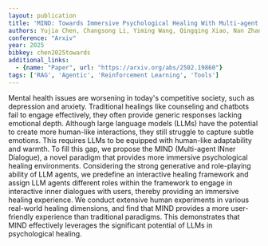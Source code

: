 ```yaml
---
layout: publication
title: 'MIND: Towards Immersive Psychological Healing With Multi-agent Inner Dialogue'
authors: Yujia Chen, Changsong Li, Yiming Wang, Qingqing Xiao, Nan Zhang, Zifan Kong, Peng Wang, Binyu Yan
conference: "Arxiv"
year: 2025
bibkey: chen2025towards
additional_links:
  - {name: "Paper", url: "https://arxiv.org/abs/2502.19860"}
tags: ['RAG', 'Agentic', 'Reinforcement Learning', 'Tools']
---
```

Mental health issues are worsening in today's competitive society, such as
depression and anxiety. Traditional healings like counseling and chatbots fail
to engage effectively, they often provide generic responses lacking emotional
depth. Although large language models (LLMs) have the potential to create more
human-like interactions, they still struggle to capture subtle emotions. This
requires LLMs to be equipped with human-like adaptability and warmth. To fill
this gap, we propose the MIND (Multi-agent INner Dialogue), a novel paradigm
that provides more immersive psychological healing environments. Considering
the strong generative and role-playing ability of LLM agents, we predefine an
interactive healing framework and assign LLM agents different roles within the
framework to engage in interactive inner dialogues with users, thereby
providing an immersive healing experience. We conduct extensive human
experiments in various real-world healing dimensions, and find that MIND
provides a more user-friendly experience than traditional paradigms. This
demonstrates that MIND effectively leverages the significant potential of LLMs
in psychological healing.
